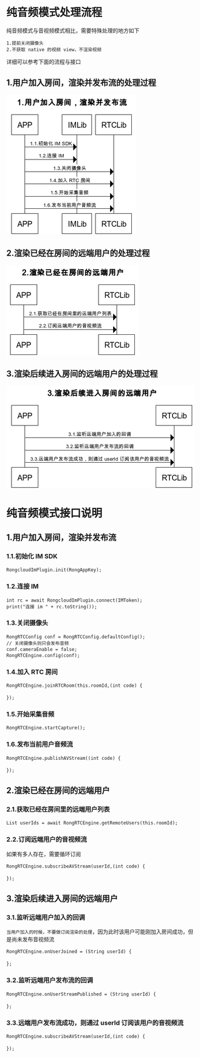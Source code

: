 # 纯音频模式处理流程

纯音频模式与音视频模式相比，需要特殊处理的地方如下

```
1.提前关闭摄像头
2.不获取 native 的视频 view，不渲染视频
```
详细可以参考下面的流程与接口

## 1.用户加入房间，渲染并发布流的处理过程

![](../images/app_audio_rtc1.png)

## 2.渲染已经在房间的远端用户的处理过程

![](../images/app_audio_rtc2.png)

## 3.渲染后续进入房间的远端用户的处理过程

![](../images/app_audio_rtc3.png)

# 纯音频模式接口说明

## 1.用户加入房间，渲染并发布流

### 1.1.初始化 IM SDK

```
RongcloudImPlugin.init(RongAppKey);
```

### 1.2.连接 IM

```
int rc = await RongcloudImPlugin.connect(IMToken);
print("连接 im " + rc.toString());
```

### 1.3.关闭摄像头

```
RongRTCConfig conf = RongRTCConfig.defaultConfig();
// 关闭摄像头则只会发布音频
conf.cameraEnable = false;
RongRTCEngine.config(conf);
```

### 1.4.加入 RTC 房间

```
RongRTCEngine.joinRTCRoom(this.roomId,(int code) {
      
});
```

### 1.5.开始采集音频

```
RongRTCEngine.startCapture();
```

### 1.6.发布当前用户音频流

```
RongRTCEngine.publishAVStream((int code) {

});
```

## 2.渲染已经在房间的远端用户

### 2.1.获取已经在房间里的远端用户列表

```
List userIds = await RongRTCEngine.getRemoteUsers(this.roomId);
```

### 2.2.订阅远端用户的音视频流
如果有多人存在，需要循环订阅

```
RongRTCEngine.subscribeAVStream(userId,(int code) {
      
});
```

## 3.渲染后续进入房间的远端用户

### 3.1.监听远端用户加入的回调

`当用户加入的时候，不要做订阅渲染的处理`，因为此时该用户可能刚加入房间成功，但是尚未发布音视频流

```
RongRTCEngine.onUserJoined = (String userId) {
    
};
```

### 3.2.监听远端用户发布流的回调


```
RongRTCEngine.onUserStreamPublished = (String userId) {
  
};
```

### 3.3.远端用户发布流成功，则通过 userId 订阅该用户的音视频流

```
RongRTCEngine.subscribeAVStream(userId,(int code) {
      
});
```